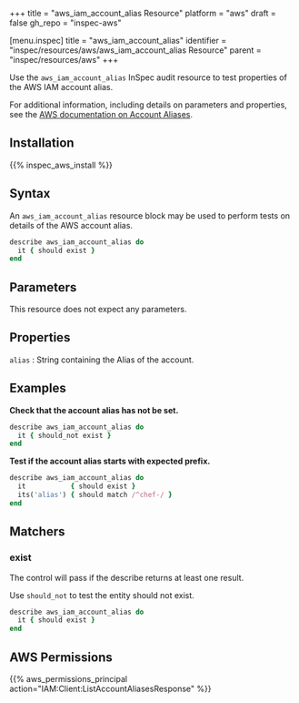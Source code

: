 +++
title = "aws_iam_account_alias Resource"
platform = "aws"
draft = false
gh_repo = "inspec-aws"

[menu.inspec]
title = "aws_iam_account_alias"
identifier = "inspec/resources/aws/aws_iam_account_alias Resource"
parent = "inspec/resources/aws"
+++

Use the `aws_iam_account_alias` InSpec audit resource to test properties of the AWS IAM account alias.

For additional information, including details on parameters and properties, see the [AWS documentation on Account Aliases](https://docs.aws.amazon.com/IAM/latest/UserGuide/console_account-alias.html).

## Installation

{{% inspec_aws_install %}}

## Syntax

An `aws_iam_account_alias` resource block may be used to perform tests on details of the AWS account alias.

```ruby
describe aws_iam_account_alias do
  it { should exist }
end
```

## Parameters

This resource does not expect any parameters.

## Properties

`alias`
: String containing the Alias of the account.

## Examples

**Check that the account alias has not be set.**

```ruby
describe aws_iam_account_alias do
  it { should_not exist }
end
```

**Test if the account alias starts with expected prefix.**

```ruby
describe aws_iam_account_alias do
  it           { should exist }
  its('alias') { should match /^chef-/ }
end
```

## Matchers

### exist

The control will pass if the describe returns at least one result.

Use `should_not` to test the entity should not exist.

```ruby
describe aws_iam_account_alias do
  it { should exist }
end
```

## AWS Permissions

{{% aws_permissions_principal action="IAM:Client:ListAccountAliasesResponse" %}}
    